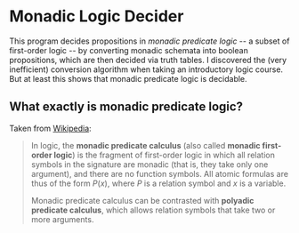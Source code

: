 # Monadic Logic Decider

This program decides propositions in *monadic predicate logic* -- a subset of first-order logic -- by converting monadic schemata into boolean propositions, which are then decided via truth tables. I discovered the (very inefficient) conversion algorithm when taking an introductory logic course. But at least this shows that monadic predicate logic is decidable.

## What exactly is monadic predicate logic?

Taken from [Wikipedia](https://en.wikipedia.org/wiki/Monadic_predicate_calculus):
> In logic, the **monadic predicate calculus** (also called **monadic first-order logic**) is the fragment of first-order logic in which all relation symbols in the signature are monadic (that is, they take only one argument), and there are no function symbols. All atomic formulas are thus of the form $P(x)$, where $P$ is a relation symbol and $x$ is a variable.
> 
> Monadic predicate calculus can be contrasted with **polyadic predicate calculus**, which allows relation symbols that take two or more arguments.
